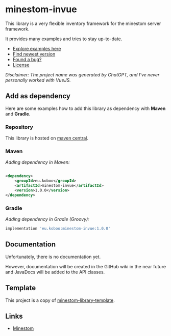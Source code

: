 # minestom-invue

This library is a very flexible inventory framework for the minestom server framework.

It provides many examples and tries to stay up-to-date.

- [Explore examples here](/examples/src/main/java/eu/koboo/minestom/examples/invue/views)
- [Find newest version](https://mvnrepository.com/artifact/eu.koboo/minestom-invue)
- [Found a bug?](https://github.com/Koboo/minestom-invue/issues)
- [License](LICENSE)

_Disclaimer: The project name was generated by ChatGPT, and I've never personally worked with VueJS._

## Add as dependency

Here are some examples how to add this library as dependency with **Maven** and **Gradle**.

### Repository

This library is hosted on [maven central](https://mvnrepository.com/artifact/eu.koboo/minestom-invue).

### Maven

_Adding dependency in Maven:_

````xml

<dependency>
    <groupId>eu.koboo</groupId>
    <artifactId>minestom-invue</artifactId>
    <version>1.0.0</version>
</dependency>
````

### Gradle

_Adding dependency in Gradle (Groovy):_

````groovy
implementation 'eu.koboo:minestom-invue:1.0.0'
````

## Documentation

Unfortunately, there is no documentation yet.

However, documentation will be created in the GitHub wiki in
the near future and JavaDocs will be added to the API classes.

## Template

This project is a copy of [minestom-library-template](https://github.com/Koboo/minestom-library-template).

## Links

- [Minestom](https://minestom.net)